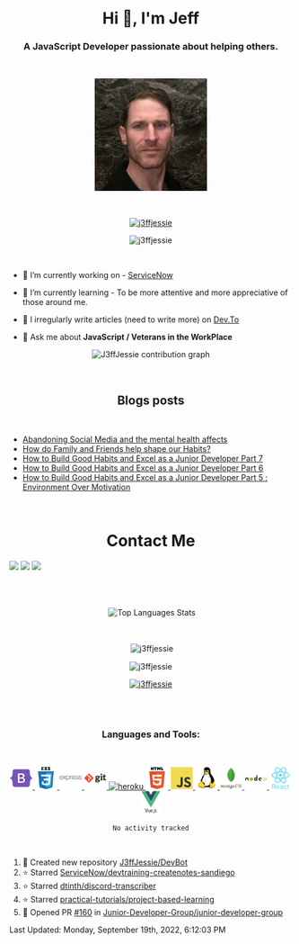 <h1 align="center">Hi 👋, I'm Jeff</h1>
<h3 align="center">A JavaScript Developer passionate about helping others.</h3>
<br>
<p align="center"><img src="https://github.com/J3ffJessie/J3ffJessie/blob/main/profile.png"alt="Profile Photo" width=200px height=200px/></p>


<br>

<p align="center"> <a href="https://twitter.com/j3ffjessie" target="blank"><img src="https://img.shields.io/twitter/follow/j3ffjessie?logo=twitter&style=for-the-badge" alt="j3ffjessie" /></a> </p>
<p align="center"> <img src="https://komarev.com/ghpvc/?username=j3ffjessie&label=Page%20views&color=1a1b27&style=flat" alt="j3ffjessie" /> </p>

<br>

- 🔭 I’m currently working on - <a href="https://www.servicenow.com/">ServiceNow</a>

- 🌱 I’m currently learning - To be more attentive and more appreciative of those around me.

- 📝 I irregularly write articles (need to write more) on [Dev.To](https://dev.to/j3ffjessie)

- 💬 Ask me about **JavaScript / Veterans in the WorkPlace**


<p align="center"><img src="https://activity-graph.herokuapp.com/graph?username=j3ffjessie&theme=github" alt="J3ffJessie contribution graph" width=500px height=500px /></p>

<br>

<h2 align="center"> Blogs posts </h2>
<br>

<!-- BLOG-POST-LIST:START -->
- [Abandoning Social Media and the mental health affects](https://dev.to/j3ffjessie/abandoning-social-media-and-the-mental-health-affects-1k3g)
- [How do Family and Friends help shape our Habits?](https://dev.to/j3ffjessie/how-do-family-and-friends-help-shape-our-habits-d9a)
- [How to Build Good Habits and Excel as a Junior Developer Part 7](https://dev.to/j3ffjessie/how-to-build-good-habits-and-excel-as-a-junior-developer-part-8-4jfc)
- [How to Build Good Habits and Excel as a Junior Developer Part 6](https://dev.to/j3ffjessie/how-to-build-good-habits-and-excel-as-a-junior-developer-part-6-2206)
- [How to Build Good Habits and Excel as a Junior Developer Part 5 : Environment Over Motivation](https://dev.to/j3ffjessie/how-to-build-good-habits-and-excel-as-a-junior-developer-part-5-environment-over-motivation-2ojj)
<!-- BLOG-POST-LIST:END -->

<br>
<h1 align="center">Contact Me</h1>
<p align="center">

<a href="https://www.twitter.com/j3ffjessie"><img src="https://img.shields.io/badge/twitter-%231DA1F2.svg?&style=for-the-badge&logo=twitter&logoColor=white" /></a>
<a href="http://linkedin.com/in/jeff-jessie-4b2323a9"><img src="https://img.shields.io/badge/linkedin-%230077B5.svg?&style=for-the-badge&logo=linkedin&logoColor=white" /></a>
<a href="https://github.com/J3ffJessie"><img src="https://img.shields.io/badge/github-%23100000.svg?&style=for-the-badge&logo=github&logoColor=white"/></a>
</p>
<br>

<br>

<p align="center">&nbsp;<img align="center" src="https://github-readme-stats.vercel.app/api/top-langs/?username=j3ffjessie&show_icons=false&title_color=70a5fd&bg_color=1a1b27&text_color=38bdae" alt="Top Languages Stats">
</P>
<br>

<p align="center">&nbsp;<img align="center" src="https://github-readme-stats.vercel.app/api?username=j3ffjessie&show_icons=true&locale=en&bg_color=1a1b27&title_color=70a5fd&text_color=38bdae" alt="j3ffjessie" /></p>

<p align="center"><img align="center" src="https://github-readme-streak-stats.herokuapp.com/?user=j3ffjessie&theme=tokyonight" alt="j3ffjessie" /></p>

<p align="center"> <a href="https://github.com/ryo-ma/github-profile-trophy"><img src="https://github-profile-trophy.vercel.app/?username=j3ffjessie&theme=nord&row=2&column=3" alt="j3ffjessie" /></a> </p>

<br>

<br>

<div align="center">

<h3 align="center">Languages and Tools:</h3>
<br>
<p align="center"> <a href="https://getbootstrap.com" target="_blank"> <img src="https://github.com/devicons/devicon/blob/master/icons/bootstrap/bootstrap-plain.svg" alt="bootstrap" width="40" height="40"/> </a>  <a href="https://www.w3schools.com/css/" target="_blank"> <img src="https://github.com/devicons/devicon/blob/master/icons/css3/css3-original-wordmark.svg" alt="css3" width="40" height="40"/> </a> <a href="https://expressjs.com" target="_blank"> <img src="https://github.com/devicons/devicon/blob/master/icons/express/express-original-wordmark.svg" alt="express" width="40" height="40"/> </a> <a href="https://git-scm.com/" target="_blank"> <img src="https://github.com/devicons/devicon/blob/master/icons/git/git-original-wordmark.svg" alt="git" width="40" height="40"/> </a> <a href="https://heroku.com" target="_blank"> <img src="https://www.vectorlogo.zone/logos/heroku/heroku-icon.svg" alt="heroku" width="40" height="40"/> </a> <a href="https://www.w3.org/html/" target="_blank"> <img src="https://github.com/devicons/devicon/blob/master/icons/html5/html5-original-wordmark.svg" alt="html5" width="40" height="40"/> </a> <a href="https://developer.mozilla.org/en-US/docs/Web/JavaScript" target="_blank"> <img src="https://github.com/devicons/devicon/blob/master/icons/javascript/javascript-original.svg" alt="javascript" width="40" height="40"/> </a> <a href="https://www.linux.org/" target="_blank"> <img src="https://github.com/devicons/devicon/blob/master/icons/linux/linux-original.svg" alt="linux" width="40" height="40"/> </a> <a href="https://www.mongodb.com/" target="_blank"> <img src="https://github.com/devicons/devicon/blob/master/icons/mongodb/mongodb-original-wordmark.svg" alt="mongodb" width="40" height="40"/> </a> <a href="https://nodejs.org" target="_blank"> <img src="https://github.com/devicons/devicon/blob/master/icons/nodejs/nodejs-original-wordmark.svg" alt="nodejs" width="40" height="40"/> </a> <a href="https://reactjs.org/" target="_blank"> <img src="https://github.com/devicons/devicon/blob/master/icons/react/react-original-wordmark.svg" alt="react" width="40" height="40"/> </a> <a href="https://www.vuejs.org" target="blank" ref="no-referrer"><img src= "https://github.com/devicons/devicon/blob/master/icons/vuejs/vuejs-original-wordmark.svg" alt="Vue Js" width="40" height="40"/></a> </p>




<!--START_SECTION:waka-->

```text
No activity tracked
```

<!--END_SECTION:waka-->

</div>

<br>

<!--RECENT_ACTIVITY:start-->
1. 📔 Created new repository [J3ffJessie/DevBot](https://github.com/J3ffJessie/DevBot)
2. ⭐ Starred [ServiceNow/devtraining-createnotes-sandiego](https://github.com/ServiceNow/devtraining-createnotes-sandiego)
3. ⭐ Starred [dtinth/discord-transcriber](https://github.com/dtinth/discord-transcriber)
4. ⭐ Starred [practical-tutorials/project-based-learning](https://github.com/practical-tutorials/project-based-learning)
5. 💪 Opened PR [#160](https://github.com/Junior-Developer-Group/junior-developer-group/pull/160) in [Junior-Developer-Group/junior-developer-group](https://github.com/Junior-Developer-Group/junior-developer-group)
<!--RECENT_ACTIVITY:end-->

<!--RECENT_ACTIVITY:last_update-->
Last Updated: Monday, September 19th, 2022, 6:12:03 PM
<!--RECENT_ACTIVITY:last_update_end-->